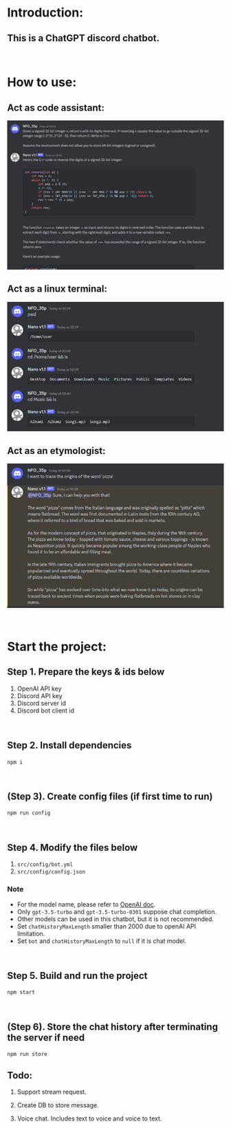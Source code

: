 # Introduction:

## This is a ChatGPT discord chatbot.

<br />

# How to use:

## Act as code assistant:
![Image 3](images/image3.png)

## Act as a linux terminal:
![Image 2](images/image2.png)

## Act as an etymologist:
![Image 1](images/image1.png)

<br />

# Start the project:

## Step 1. Prepare the keys & ids below
1. OpenAI API key
2. Discord API key
3. Discord server id
4. Discord bot client id

<br />

## Step 2. Install dependencies

```
npm i
```

<br />

## (Step 3). Create config files (if first time to run)

```
npm run config
```

<br />

## Step 4. Modify the files below
1. `src/config/bot.yml`
2. `src/config/config.json`

### Note
- For the model name, please refer to [OpenAI doc](https://platform.openai.com/docs/models/overview).
- Only `gpt-3.5-turbo` and `gpt-3.5-turbo-0301` suppose chat completion.
- Other models can be used in this chatbot, but it is not recommended.
- Set `chatHistoryMaxLength` smaller than 2000 due to openAI API limitation.
- Set `bot` and `chatHistoryMaxLength` to `null` if it is chat model.

<br />


## Step 5. Build and run the project
```
npm start
```

<br />

## (Step 6). Store the chat history after terminating the server if need
```
npm run store
```

## Todo:

1. Support stream request.

2. Create DB to store message.

3. Voice chat. Includes text to voice and voice to text.

